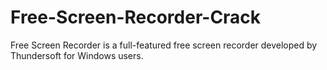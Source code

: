 # Free-Screen-Recorder-Crack
Free Screen Recorder is a full-featured free screen recorder developed by Thundersoft for Windows users.
